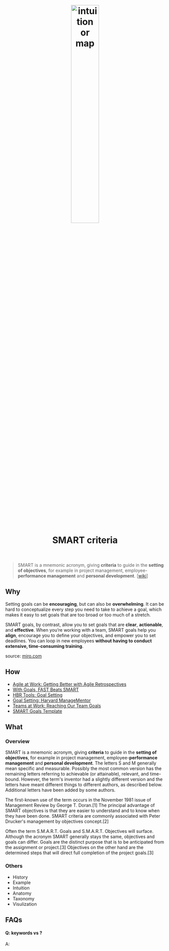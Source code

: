 <h1 align="center">
<br>
	<a href="https://miro.com/templates/smart-goals/">
  <img src="https://i.imgur.com/5BOrEEU.png" alt="intuition or map" width=42%">
  </a>
  <br><br>
SMART criteria
  <br><br>
</h1>

> SMART is a mnemonic acronym, giving **criteria** to guide in the **setting of objectives**, for example in project management, employee-**performance management** and **personal development**. [[wiki](https://www.wikiwand.com/en/SMART_criteria)]

## Why 

Setting goals can be **encouraging**, but can also be **overwhelming**. It can be hard to conceptualize every step you need to take to achieve a goal, which makes it easy to set goals that are too broad or too much of a stretch.

SMART goals, by contrast, allow you to set goals that are **clear**, **actionable**, and **effective**. When you’re working with a team, SMART goals help you **align**, encourage you to define your objectives, and empower you to set deadlines. You can loop in new employees **without having to conduct extensive, time-consuming training**.

source: [miro.com](https://miro.com/templates/smart-goals/)

## How


* [Agile at Work: Getting Better with Agile Retrospectives](https://www.linkedin.com/learning/agile-at-work-getting-better-with-agile-retrospectives/set-goals-using-smart-criteria-2)
* [With Goals, FAST Beats SMART](https://store.hbr.org/product/with-goals-fast-beats-smart/SMR691?from=quickSearch)
* [HBR Tools: Goal Setting](https://store.hbr.org/product/hbr-tools-goal-setting/TLGOAL)
* [Goal Setting: Harvard ManageMentor](https://store.hbr.org/product/goal-setting-harvard-managementor/5678R)
* [Teams at Work: Reaching Our Team Goals](https://store.hbr.org/product/teams-at-work-reaching-our-team-goals/TWGOA1)
* [SMART Goals Template](https://miro.com/templates/smart-goals/?utm_source%3Dgoogle%26utm_medium%3Dcpc%26utm_campaign%3DS|GOO|NB|US|ALL-EN|Core%26utm_adgroup=dsa%26utm_custom%3D11844984689%26utm_content%3D486286904764%26utm_term%3D%26matchtype=b%26device=c%26location=9033153&gclid=EAIaIQobChMI-v6a-tfG7gIV5R6tBh31Cg5wEAAYASAAEgLIIPD_BwE)

## What 

### Overview

SMART is a mnemonic acronym, giving **criteria** to guide in the **setting of objectives**, for example in project management, employee-**performance management** and **personal development**. The letters S and M generally mean specific and measurable. Possibly the most common version has the remaining letters referring to achievable (or attainable), relevant, and time-bound. However, the term's inventor had a slightly different version and the letters have meant different things to different authors, as described below. Additional letters have been added by some authors.

The first-known use of the term occurs in the November 1981 issue of Management Review by George T. Doran.[1] The principal advantage of SMART objectives is that they are easier to understand and to know when they have been done. SMART criteria are commonly associated with Peter Drucker's management by objectives concept.[2]

Often the term S.M.A.R.T. Goals and S.M.A.R.T. Objectives will surface. Although the acronym SMART generally stays the same, objectives and goals can differ. Goals are the distinct purpose that is to be anticipated from the assignment or project.[3] Objectives on the other hand are the determined steps that will direct full completion of the project goals.[3]
### Others

* History
* Example
* Intuition
* Anatomy 
* Taxonomy
* Visulization


## FAQs

#### Q: keywords vs ?

A: 


